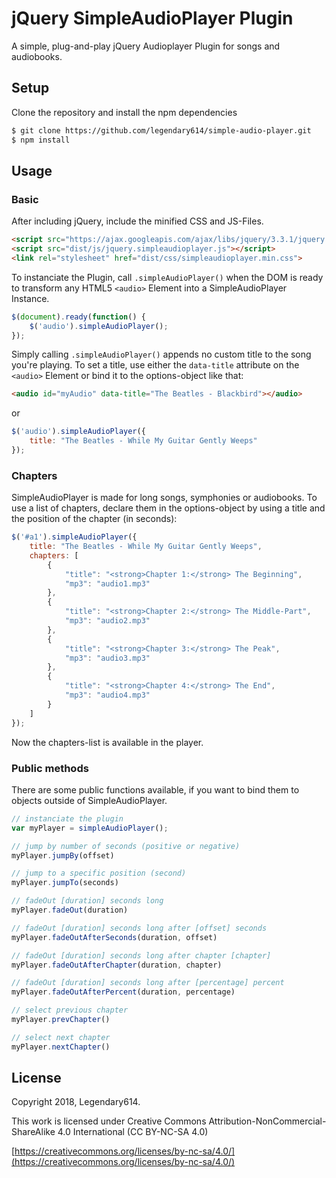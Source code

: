 # jQuery SimpleAudioPlayer Plugin
A simple, plug-and-play jQuery Audioplayer Plugin for songs and audiobooks.

## Setup
Clone the repository and install the npm dependencies

```sh
$ git clone https://github.com/legendary614/simple-audio-player.git
$ npm install
```

## Usage

### Basic
After including jQuery, include the minified CSS and JS-Files.

```html
<script src="https://ajax.googleapis.com/ajax/libs/jquery/3.3.1/jquery.min.js"></script>
<script src="dist/js/jquery.simpleaudioplayer.js"></script>
<link rel="stylesheet" href="dist/css/simpleaudioplayer.min.css">
```

To instanciate the Plugin, call `.simpleAudioPlayer()` when the DOM is ready to transform any HTML5 ```<audio>``` Element into a SimpleAudioPlayer Instance.


```js
$(document).ready(function() {
	$('audio').simpleAudioPlayer();
});
```


Simply calling `.simpleAudioPlayer()` appends no custom title to the song you're playing. To set a title, use either the `data-title` attribute on the ```<audio>``` Element or bind it to the options-object like that:


```html
<audio id="myAudio" data-title="The Beatles - Blackbird"></audio>
```
or

```js
$('audio').simpleAudioPlayer({
	title: "The Beatles - While My Guitar Gently Weeps"
});
```

### Chapters
SimpleAudioPlayer is made for long songs, symphonies or audiobooks. To use a list of chapters, declare them in the options-object by using a title and the position of the chapter (in seconds):


```js
$('#a1').simpleAudioPlayer({
	title: "The Beatles - While My Guitar Gently Weeps",
	chapters: [
		{
			"title": "<strong>Chapter 1:</strong> The Beginning",
			"mp3": "audio1.mp3"
		},
		{
			"title": "<strong>Chapter 2:</strong> The Middle-Part",
			"mp3": "audio2.mp3"
		},
		{
			"title": "<strong>Chapter 3:</strong> The Peak",
			"mp3": "audio3.mp3"
		},
		{
			"title": "<strong>Chapter 4:</strong> The End",
			"mp3": "audio4.mp3"
		}
	]
});
```
Now the chapters-list is available in the player.

### Public methods
There are some public functions available, if you want to bind them to objects outside of SimpleAudioPlayer.

```js
// instanciate the plugin
var myPlayer = simpleAudioPlayer();

// jump by number of seconds (positive or negative)
myPlayer.jumpBy(offset)

// jump to a specific position (second)
myPlayer.jumpTo(seconds)

// fadeOut [duration] seconds long
myPlayer.fadeOut(duration)

// fadeOut [duration] seconds long after [offset] seconds
myPlayer.fadeOutAfterSeconds(duration, offset)

// fadeOut [duration] seconds long after chapter [chapter]
myPlayer.fadeOutAfterChapter(duration, chapter)

// fadeOut [duration] seconds long after [percentage] percent
myPlayer.fadeOutAfterPercent(duration, percentage)

// select previous chapter
myPlayer.prevChapter()

// select next chapter
myPlayer.nextChapter()
```

## License
Copyright 2018, Legendary614.

This work is licensed under Creative Commons Attribution-NonCommercial-ShareAlike 4.0 International (CC BY-NC-SA 4.0) 

[https://creativecommons.org/licenses/by-nc-sa/4.0/](https://creativecommons.org/licenses/by-nc-sa/4.0/)
